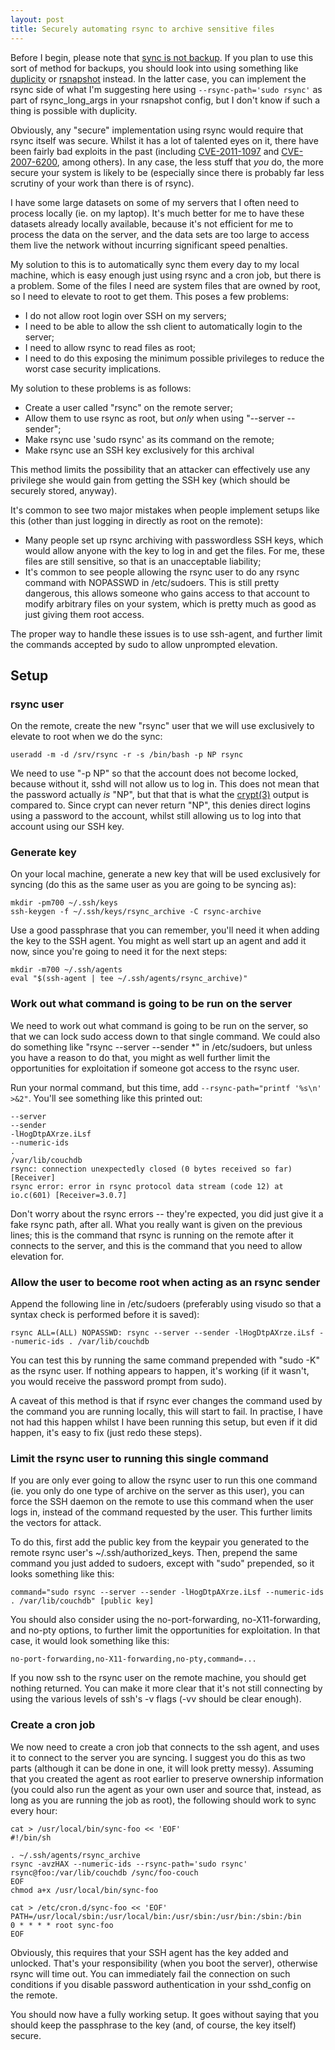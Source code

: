 ```yaml
---
layout: post
title: Securely automating rsync to archive sensitive files
---
```


Before I begin, please note that [sync is not backup][syncisnotbackup]. If you
plan to use this sort of method for backups, you should look into using
something like [duplicity][duplicity] or [rsnapshot][rsnapshot] instead.  In
the latter case, you can implement the rsync side of what I'm suggesting here
using `--rsync-path='sudo rsync'` as part of rsync\_long\_args in your
rsnapshot config, but I don't know if such a thing is possible with duplicity.

Obviously, any "secure" implementation using rsync would require that rsync
itself was secure. Whilst it has a lot of talented eyes on it, there have been
fairly bad exploits in the past (including [CVE-2011-1097][CVE-2011-1097] and
[CVE-2007-6200][CVE-2007-6200], among others). In any case, the less stuff that
*you* do, the more secure your system is likely to be (especially since there
is probably far less scrutiny of your work than there is of rsync).

I have some large datasets on some of my servers that I often need to process
locally (ie. on my laptop). It's much better for me to have these datasets
already locally available, because it's not efficient for me to process the
data on the server, and the data sets are too large to access them live the
network without incurring significant speed penalties.

My solution to this is to automatically sync them every day to my local
machine, which is easy enough just using rsync and a cron job, but there is a
problem. Some of the files I need are system files that are owned by root, so
I need to elevate to root to get them. This poses a few problems:

- I do not allow root login over SSH on my servers;
- I need to be able to allow the ssh client to automatically login to the
  server;
- I need to allow rsync to read files as root;
- I need to do this exposing the minimum possible privileges to reduce the
  worst case security implications.

My solution to these problems is as follows:

- Create a user called "rsync" on the remote server;
- Allow them to use rsync as root, but *only* when using "--server --sender";
- Make rsync use 'sudo rsync' as its command on the remote;
- Make rsync use an SSH key exclusively for this archival

This method limits the possibility that an attacker can effectively use any
privilege she would gain from getting the SSH key (which should be securely
stored, anyway).

It's common to see two major mistakes when people implement setups like this
(other than just logging in directly as root on the remote):

- Many people set up rsync archiving with passwordless SSH keys, which would
  allow anyone with the key to log in and get the files. For me, these files
  are still sensitive, so that is an unacceptable liability;
- It's common to see people allowing the rsync user to do any rsync command
  with NOPASSWD in /etc/sudoers. This is still pretty dangerous, this allows
  someone who gains access to that account to modify arbitrary files on your
  system, which is pretty much as good as just giving them root access.

The proper way to handle these issues is to use ssh-agent, and further limit
the commands accepted by sudo to allow unprompted elevation.

## Setup

### rsync user

On the remote, create the new "rsync" user that we will use exclusively to
elevate to root when we do the sync:

    useradd -m -d /srv/rsync -r -s /bin/bash -p NP rsync

We need to use "-p NP" so that the account does not become locked, because
without it, sshd will not allow us to log in. This does not mean that the
password actually *is* "NP", but that that is what the [crypt(3)][crypt] output
is compared to. Since crypt can never return "NP", this denies direct logins
using a password to the account, whilst still allowing us to log into that
account using our SSH key.

### Generate key

On your local machine, generate a new key that will be used exclusively for
syncing (do this as the same user as you are going to be syncing as):

    mkdir -pm700 ~/.ssh/keys
    ssh-keygen -f ~/.ssh/keys/rsync_archive -C rsync-archive

Use a good passphrase that you can remember, you'll need it when adding the key
to the SSH agent. You might as well start up an agent and add it now, since
you're going to need it for the next steps:

    mkdir -m700 ~/.ssh/agents
    eval "$(ssh-agent | tee ~/.ssh/agents/rsync_archive)"

### Work out what command is going to be run on the server

We need to work out what command is going to be run on the server, so that we
can lock sudo access down to that single command. We could also do something
like "rsync --server --sender \*" in /etc/sudoers, but unless you have a reason
to do that, you might as well further limit the opportunities for exploitation
if someone got access to the rsync user.

Run your normal command, but this time, add `--rsync-path="printf '%s\n' >&2"`.
You'll see something like this printed out:

    --server
    --sender
    -lHogDtpAXrze.iLsf
    --numeric-ids
    .
    /var/lib/couchdb
    rsync: connection unexpectedly closed (0 bytes received so far) [Receiver]
    rsync error: error in rsync protocol data stream (code 12) at io.c(601) [Receiver=3.0.7]

Don't worry about the rsync errors -- they're expected, you did just give it a
fake rsync path, after all. What you really want is given on the previous
lines; this is the command that rsync is running on the remote after it
connects to the server, and this is the command that you need to allow
elevation for.

### Allow the user to become root when acting as an rsync sender

Append the following line in /etc/sudoers (preferably using visudo so that a
syntax check is performed before it is saved):

    rsync ALL=(ALL) NOPASSWD: rsync --server --sender -lHogDtpAXrze.iLsf --numeric-ids . /var/lib/couchdb

You can test this by running the same command prepended with "sudo -K"
as the rsync user. If nothing appears to happen, it's working (if it wasn't,
you would receive the password prompt from sudo).

A caveat of this method is that if rsync ever changes the command used by the
command you are running locally, this will start to fail. In practise, I have
not had this happen whilst I have been running this setup, but even if it did
happen, it's easy to fix (just redo these steps).

### Limit the rsync user to running this single command

If you are only ever going to allow the rsync user to run this one command (ie.
you only do one type of archive on the server as this user), you can force the
SSH daemon on the remote to use this command when the user logs in, instead of
the command requested by the user. This further limits the vectors for attack.

To do this, first add the public key from the keypair you generated to the
remote rsync user's ~/.ssh/authorized_keys. Then, prepend the same command you
just added to sudoers, except with "sudo" prepended, so it looks something like
this:

    command="sudo rsync --server --sender -lHogDtpAXrze.iLsf --numeric-ids . /var/lib/couchdb" [public key]

You should also consider using the no-port-forwarding, no-X11-forwarding, and
no-pty options, to further limit the opportunities for exploitation. In that
case, it would look something like this:

    no-port-forwarding,no-X11-forwarding,no-pty,command=...

If you now ssh to the rsync user on the remote machine, you should get nothing
returned. You can make it more clear that it's not still connecting by using
the various levels of ssh's -v flags (-vv should be clear enough).

### Create a cron job

We now need to create a cron job that connects to the ssh agent, and uses it to
connect to the server you are syncing. I suggest you do this as two parts
(although it can be done in one, it will look pretty messy). Assuming that you
created the agent as root earlier to preserve ownership information (you could
also run the agent as your own user and source that, instead, as long as you
are running the job as root), the following should work to sync every hour:

    cat > /usr/local/bin/sync-foo << 'EOF'
    #!/bin/sh

    . ~/.ssh/agents/rsync_archive
    rsync -avzHAX --numeric-ids --rsync-path='sudo rsync' rsync@foo:/var/lib/couchdb /sync/foo-couch
    EOF
    chmod a+x /usr/local/bin/sync-foo

    cat > /etc/cron.d/sync-foo << 'EOF'
    PATH=/usr/local/sbin:/usr/local/bin:/usr/sbin:/usr/bin:/sbin:/bin
    0 * * * * root sync-foo
    EOF

Obviously, this requires that your SSH agent has the key added and unlocked.
That's your responsibility (when you boot the server), otherwise rsync will
time out. You can immediately fail the connection on such conditions if you
disable password authentication in your sshd\_config on the remote.

You should now have a fully working setup. It goes without saying that you
should keep the passphrase to the key (and, of course, the key itself) secure.

[duplicity]: http://duplicity.nongnu.org/
[rsnapshot]: http://www.rsnapshot.org/
[syncisnotbackup]: http://lawyerist.com/file-sync-is-not-backup/
[CVE-2011-1097]: http://cve.mitre.org/cgi-bin/cvename.cgi?name=CVE-2011-1097
[CVE-2007-6200]: http://cve.mitre.org/cgi-bin/cvename.cgi?name=CVE-2007-6200
[crypt]: http://linux.die.net/man/3/crypt
